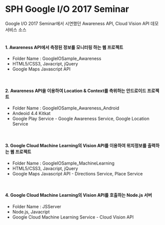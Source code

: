 # SPH Google I/O 2017 Seminar 
Google I/O 2017 Seminar에서 시연했던 Awareness API, Cloud Vision API 데모 서비스 소스
<br /> 
<br /> 

#### 1. Awareness API에서 측정된 정보를 모니터링 하는 웹 프로젝트
- Folder Name : GoogleIOSample_Awareness
- HTML5/CSS3, Javacript, jQuery 
- Google Maps Javascript API 
<br /> 
    
#### 2. Awareness API을 이용하여 Location & Context를 측위하는 안드로이드 프로젝트 
- Folder Name : GoogleIOSample_Awareness_Android
- Andeoid 4.4 Kitkat
- Google Play Service - Google Awareness Service, Google Location Service
<br /> 

#### 3. Google Cloud Machine Learning의 Vision API를 이용하여 위치정보를 출력하는 웹 프로젝트
- Folder Name : GoogleIOSample_MachineLearning
- HTML5/CSS3, Javacript, jQuery 
- Google Maps Javascript API - Directions Service, Place Service  
<br /> 

#### 4. Google Cloud Machine Learning의 Vision API를 호출하는 Node.js 서버
- Folder Name : JSServer
- Node.js, Javacript
- Google Cloud Machine Learning Service - Cloud Vision API
